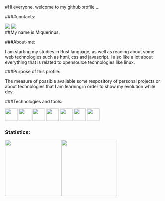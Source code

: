 #Hi everyone,  welcome to my github profile ...

####contacts:
<div>
<a href = "mailto:miquerinus.br@gmail.com"><img src="https://img.shields.io/badge/Gmail-D14836?style=for-the-badge&logo=gmail&logoColor=white" target="_blank"></a>
<a href="https://www.linkedin.com/in/seu-usuário-linkedln-aqui" target="_blank"><img src="https://img.shields.io/badge/-LinkedIn-%230077B5?style=for-the-badge&logo=linkedin&logoColor=white" target="_blank"></a>   
</div>
##My name is Miquerinus.

###About-me:

<p>I am starting my studies in Rust language, as well as reading about some web technologies such as html, css and javascript. I also like a lot about everything that is related to opensource technologies like linux.</p>

###Purpose of this profile: 

<p>The measure of possible available some respository of personal projects or about technologies that I am learning in order to show my evolution while dev.</p>

###Technologies and tools: 

 <img src="https://cdn.jsdelivr.net/gh/devicons/devicon/icons/vim/vim-original.svg"  width="40"  height="40"/> 
<img src="https://cdn.jsdelivr.net/gh/devicons/devicon/icons/rust/rust-plain.svg" width="40" height="40" /> 
 <img src="https://cdn.jsdelivr.net/gh/devicons/devicon/icons/git/git-original.svg" width="40" height="40" /> 
 <img src="https://cdn.jsdelivr.net/gh/devicons/devicon/icons/html5/html5-original.svg" width="40" hight="40 "/> 
  <img src="https://cdn.jsdelivr.net/gh/devicons/devicon/icons/css3/css3-original-wordmark.svg" width="40" hight="40"/> 
   <img src="https://cdn.jsdelivr.net/gh/devicons/devicon/icons/javascript/javascript-original.svg" widtht="40" height="40"/> 
 <img src="https://cdn.jsdelivr.net/gh/devicons/devicon/icons/bash/bash-original.svg" width="40" height="40" /> 
 
<h3> Statistics: </h3> 

<div>
<a href="https://github.com/miquerinus">
<img height="180em" src="https://github-readme-stats.vercel.app/api/top-langs/?username=miquerinus&layout=compact&langs_count=7&theme=rose_pine"/><img height="180em" src="https://github-readme-stats.vercel.app/api?username=miquerinus&show_icons=true&theme=rose_pine&include_all_commits=true&count_private=true"/>
</div>
          
         
